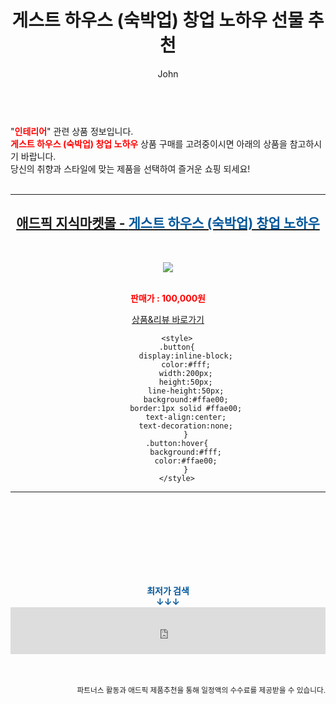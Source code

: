 ﻿---
layout: post
title:  "게스트 하우스 (숙박업) 창업 노하우 선물 추천"
author: John
categories: [ 인테리어 ]
tags: [ 인테리어, 인테리어 시뮬레이션, 인테리어 소품, 인테리어 디자이너, 인테리어 디자인, 인테리어필름, 인테리어 비용, 인테리어 프로그램, 인테리어 영어, 인테리어쇼 ]
image: https://s3.ap-northeast-2.amazonaws.com/oddm.img/2021/c098dacab41637499600.jpg 
description: "게스트 하우스 (숙박업) 창업 노하우 선물 추천 관련 상품으로 가장 고객 선호도가 높은 제품입니다."
toc: true
toc_sticky: true
---

<br>
"<b><font color='#ff0000'>인테리어</font></b>" 관련 상품 정보입니다.
<br>
<b><font color='#ff0000'>게스트 하우스 (숙박업) 창업 노하우</font></b> 상품 구매를 고려중이시면 아래의 상품을 참고하시기 바랍니다.
<br>
당신의 취향과 스타일에 맞는 제품을 선택하여 즐거운 쇼핑 되세요!
<br><br>
<hr>
<p>
    
<center><h2><a href="https://nico.kr/8bSiRR" target="_blank"><b>애드픽 지식마켓몰 - <font color='#01579B'>게스트 하우스 (숙박업) 창업 노하우</font></b></a></h2><br>

<a href="https://nico.kr/8bSiRR" target="_blank"><img src="https://s3.ap-northeast-2.amazonaws.com/oddm.img/2021/c098dacab41637499600.jpg"></a><br><br>

<b><font color='#ff0000'>판매가 : 100,000원 </font></b><br>

<a href="https://nico.kr/8bSiRR" target="_blank" class="button">상품&리뷰 바로가기</a><p>

        <style>
        .button{
            display:inline-block;
            color:#fff;
            width:200px;
            height:50px;
            line-height:50px;
            background:#ffae00;
            border:1px solid #ffae00;
            text-align:center;
            text-decoration:none;
            }
        .button:hover{
            background:#fff;
            color:#ffae00;
            }
        </style>

<hr>

<br><br><br><br><br><br><br>
<center><b><font color='#01579B' size='medium'>최저가 검색<br>
↓↓↓</font></b></center>
<center><iframe src="https://coupa.ng/b1Tbjx" width="100%" height="75" frameborder="0" scrolling="no" referrerpolicy="unsafe-url"></iframe></center>
<br><br>
<p>
<small>
    <div align="right">파트너스 활동과 애드픽 제품추천을 통해 일정액의 수수료를 제공받을 수 있습니다.</div>
</small>
</p>
